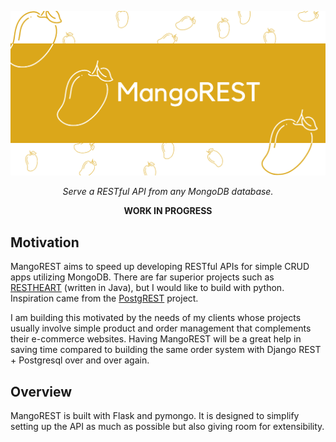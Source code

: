 ![mangorest-logo](mangorest-logo.png)

<p style="text-align: center; font-style: italic;">Serve a RESTful API from any MongoDB database.</p>

<p style="text-align: center; font-weight: bold;">WORK IN PROGRESS</p>

## Motivation

MangoREST aims to speed up developing RESTful APIs for simple CRUD apps utilizing MongoDB. There are far superior projects such as [RESTHEART](https://restheart.org/) (written in Java), but I would like to build with python. Inspiration came from the [PostgREST](https://postgrest.org/en/v8.0/index.html) project.

I am building this motivated by the needs of my clients whose projects usually involve simple product and order management that complements their e-commerce websites. Having MangoREST will be a great help in saving time compared to building the same order system with Django REST + Postgresql over and over again.

## Overview

MangoREST is built with Flask and pymongo. It is designed to simplify setting up the API as much as possible but also giving room for extensibility. 